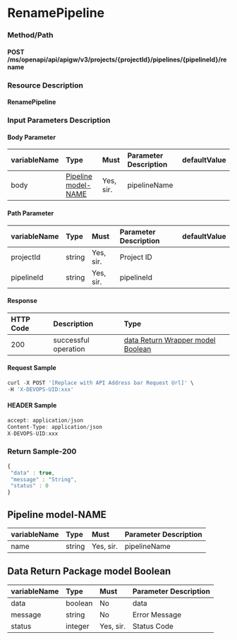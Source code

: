  # RenamePipeline 

 ### Method/Path 

 #### POST  /ms/openapi/api/apigw/v3/projects/{projectId}/pipelines/{pipelineId}/rename 

 ### Resource Description 

 #### RenamePipeline 

 ### Input Parameters Description 

 #### Body Parameter 

 | variableName| Type| Must| Parameter Description| defaultValue| 
 | :--- | :--- | :--- | :--- | :--- | 
 | body |[Pipeline model-NAME](pipeline-renaming.md)| Yes, sir.| pipelineName|| 

 #### Path Parameter 

 | variableName| Type| Must| Parameter Description| defaultValue| 
 | :--- | :--- | :--- | :--- | :--- | 
 | projectId | string |Yes, sir.| Project ID|| 
 | pipelineId | string |Yes, sir.| pipelineId|| 

 #### Response 

 | HTTP Code| Description| Type| 
 | :--- | :--- | :--- | 
 | 200 | successful operation |[data Return Wrapper model Boolean](pipeline-renaming.md)| 

 #### Request Sample 

 ```javascript 
 curl -X POST '[Replace with API Address bar Request Url]' \ 
 -H 'X-DEVOPS-UID:xxx' 
 ``` 

 #### HEADER Sample 

 ```javascript 
 accept: application/json 
 Content-Type: application/json 
 X-DEVOPS-UID:xxx 
 ``` 

 ### Return Sample-200 

 ```javascript 
 { 
  "data" : true, 
  "message" : "String", 
  "status" : 0 
 } 
 ``` 

 ## Pipeline model-NAME 

 | variableName| Type| Must| Parameter Description| 
 | :--- | :--- | :--- | :--- | 
 | name | string |Yes, sir.| pipelineName| 

 ## Data Return Package model Boolean 

 | variableName| Type| Must| Parameter Description| 
 | :--- | :--- | :--- | :--- | 
 | data | boolean |No| data| 
 | message | string |No| Error Message| 
 | status | integer |Yes, sir.| Status Code| 